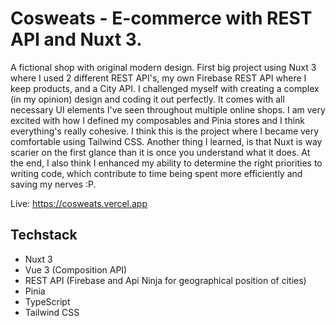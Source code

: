 # Cosweats - E-commerce with REST API and Nuxt 3.

A fictional shop with original modern design.
First big project using Nuxt 3 where I used 2 different REST API's, my own Firebase REST API where I keep products, and a City API.
I challenged myself with creating a complex (in my opinion) design and coding it out perfectly. 
It comes with all necessary UI elements I've seen throughout multiple online shops.
I am very excited with how I defined my composables and Pinia stores and I think everything's really cohesive.
I think this is the project where I became very comfortable using Tailwind CSS.
Another thing I learned, is that Nuxt is way scarier on the first glance than it is once you understand what it does.
At the end, I also think I enhanced my ability to determine the right priorities to writing code, which contribute to time being spent more efficiently and saving my nerves :P.

Live: https://cosweats.vercel.app

## Techstack
- Nuxt 3
- Vue 3 (Composition API)
- REST API (Firebase and Api Ninja for geographical position of cities)
- Pinia
- TypeScript
- Tailwind CSS
